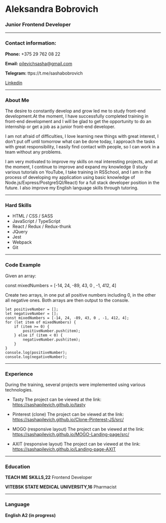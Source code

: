 # Aleksandra Bobrovich

### Junior Frontend Developer

---

### Contact information:

**Phone:** +375 29 762 08 22

**Email:** pilevichsasha@gmail.com

**Telegram:** ttps://t.me/sashabobrovich

[Linkedin](https.linkedin.com/in/alexBobrovich)

---

### About Me

The desire to constantly develop and grow led me to study front-end development.At the moment, I have successfully completed training in front-end development and I will be glad to get the opportunity to do an internship or get a job as a junior front-end developer.

I am not afraid of difficulties, I love learning new things with great interest, I don’t put off until tomorrow what can be done today, I approach the tasks with great responsibility, I easily find contact with people, so I can work in a team without any problems.

I am very motivated to improve my skills on real interesting projects, and at the moment, I continue to improve and expand my knowledge (I study various tutorials on YouTube, I take training in RSSchool, and I am in the process of developing my application using basic knowledge of Node.js/Express/PostgreSQl/React) for a full stack developer position in the future. I also improve my English language skills through tutoring.

---

### Hard Skills

- HTML / CSS / SASS
- JavaScript / TypeScript
- React / Redux / Redux-thunk
- JQuery
- Jest
- Webpack
- Git

---

### Code Example

Given an array:

const mixedNumbers = [-14, 24, -89, 43, 0 , -1, 412, 4]

Create two arrays, in one put all positive numbers including 0, in the other all negative ones. Both arrays are then output to the console.

```
let positiveNumber = [];
let negativeNumber = [];
const mixedNumbers = [-14, 24, -89, 43, 0 , -1, 412, 4];
for (let item of mixedNumbers) {
    if (item >= 0) {
        positiveNumber.push(item);
    } else if (item < 0) {
        negativeNumber.push(item);
    }
}
console.log(positiveNumber);
console.log(negativeNumber);

```

---

### Experience

During the training, several projects were implemented using various technologies.

- Tasty
  The project can be viewed at the link: https://sashapilevich.github.io/tasty

- Pinterest (clone)
  The project can be viewed at the link: https://sashapilevich.github.io/Clone-Pinterest-JS/src/

- MOGO (responsive layout)
  The project can be viewed at the link: https://sashapilevich.github.io/MOGO-Landing-page/src/

- AXIT (responsive layout)
  The project can be viewed at the link: https://sashapilevich.github.io/Landing-page-AXIT

---

### Education

**TEACH ME SKILLS,22**
Frontend Developer

**VITEBSK STATE MEDICAL UNIVERSITY,16**
Pharmacist

---

### Language

**English A2 (in progress)**
